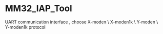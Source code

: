 # MM32_IAP_Tool
UART communication interface , choose X-moden \ X-moden1k \ Y-moden \ Y-moden1k protocol

